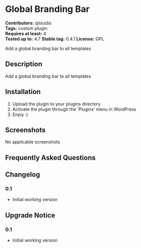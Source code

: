 # Global Branding Bar 
**Contributors:** qlstudio  
**Tags:** custom plugin  
**Requires at least:** 4  
**Tested up to:** 4.7
**Stable tag:** 0.4.1
**License:** GPL  

Add a global branding bar to all templates 


## Description 

Add a global branding bar to all templates


## Installation 


1. Upload the plugin to your plugins directory
2. Activate the plugin through the 'Plugins' menu in WordPress
3. Enjoy :)


## Screenshots 

No applicable screenshots


## Frequently Asked Questions 


## Changelog 


### 0.1 

* Initial working version


## Upgrade Notice 


### 0.1 

* Initial working version